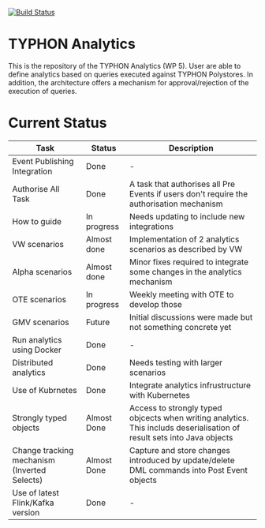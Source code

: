 [![Build Status](http://typhon.clmsuk.com:8080/buildStatus/icon?job=TyphonAnalytics)](http://typhon.clmsuk.com:8080/job/TyphonAnalytics/)

# TYPHON Analytics
This is the repository of the TYPHON Analytics (WP 5). User are able to define analytics based on queries executed against TYPHON Polystores. In addition, the architecture offers a mechanism for approval/rejection of the execution of queries.


# Current Status
| Task | Status | Description |
| ---- | ------ | ----------- |
| Event Publishing Integration | Done  | - |
| Authorise All Task  | Done  | A task that authorises all Pre Events if users don't require the authorisation mechanism |
| How to guide | In progress | Needs updating to include new integrations |
| VW scenarios | Almost done | Implementation of 2 analytics scenarios as described by VW |
| Alpha scenarios | Almost done | Minor fixes required to integrate some changes in the analytics mechanism |
| OTE scenarios | In progress | Weekly meeting with OTE to develop those |
| GMV scenarios | Future | Initial discussions were made but not something concrete yet |
| Run analytics using Docker | Done | - |
| Distributed analytics | Done | Needs testing with larger scenarios |
| Use of Kubrnetes | Done | Integrate analytics infrustructure with Kubernetes |
| Strongly typed objects | Almost Done | Access to strongly typed objcects when writing analytics. This includs deserialisation of result sets into Java objects |
| Change tracking mechanism (Inverted Selects) | Almost Done | Capture and store changes introduced by update/delete DML commands into Post Event objects |
| Use of latest Flink/Kafka version | Done | - |
